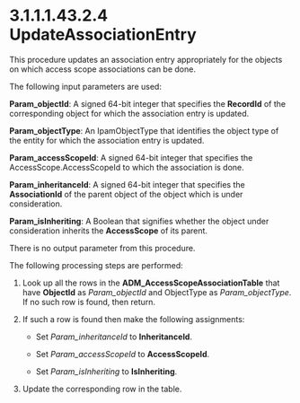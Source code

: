 <html dir="LTR" xmlns:mshelp="http://msdn.microsoft.com/mshelp" xmlns:ddue="http://ddue.schemas.microsoft.com/authoring/2003/5" xmlns:xlink="http://www.w3.org/1999/xlink" xmlns:tool="http://www.microsoft.com/tooltip">
 <body>
 <div id="header">
 <h1 class="heading">3.1.1.1.43.2.4 UpdateAssociationEntry</h1>
 </div>
 <div id="mainSection">
 <div id="mainBody">
 <div id="allHistory" class="saveHistory"></div>
 <div id="sectionSection0" class="section" name="collapseableSection">
 

<p>This procedure updates an association entry appropriately
for the objects on which access scope associations can be done.</p>

<p>The following input parameters are used:</p>

<p><b>Param_objectId</b>: A signed 64-bit integer that
specifies the <b>RecordId</b> of the corresponding object for which the
association entry is updated.</p>

<p><b>Param_objectType</b>: An IpamObjectType that
identifies the object type of the entity for which the association entry is
updated.</p>

<p><b>Param_accessScopeId</b>: A signed 64-bit integer
that specifies the AccessScope.AccessScopeId to which the association is done.</p>

<p><b>Param_inheritanceId</b>: A signed 64-bit integer
that specifies the <b>AssociationId</b> of the parent object of the object
which is under consideration.</p>

<p><b>Param_isInheriting</b>: A Boolean that signifies
whether the object under consideration inherits the <b>AccessScope</b> of its
parent.</p>

<p>There is no output parameter from this procedure.</p>

<p>The following processing steps are performed:</p>

<ol><li><p><span> </span>Look up all the
rows in the <b>ADM_AccessScopeAssociationTable</b> that have <b>ObjectId</b> as
<i>Param_objectId</i> and ObjectType as <i>Param_objectType</i>. If no such row
is found, then return.</p>

</li><li><p><span> </span>If such a row is
found then make the following assignments:</p>

<ul><li><p><span><span> </span></span>Set
<i>Param_inheritanceId</i> to <b>InheritanceId</b>.</p>

</li><li><p><span><span> </span></span>Set
<i>Param_accessScopeId</i> to <b>AccessScopeId</b>.</p>

</li><li><p><span><span> </span></span>Set
<i>Param_isInheriting</i> to <b>IsInheriting</b>.</p>

</li></ul></li><li><p><span> </span>Update the
corresponding row in the table.</p>

</li></ol>
 </div>
 </div>
 </div>
 </body>
</html>